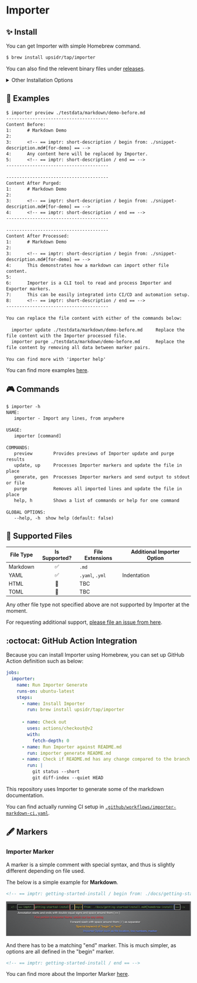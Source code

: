 # Importer

## ✨ Install

<!-- == imptr: getting-started-install / begin from: ./docs/getting-started/install.md#[homebrew-install] == -->

You can get Importer with simple Homebrew command.

```bash
$ brew install upsidr/tap/importer
```

You can also find the relevent binary files under [releases](https://github.com/upsidr/importer/releases).

<!-- == imptr: getting-started-install / end == -->

<details>
<summary>Other Installation Options</summary>

### Install with Go

<!-- == imptr: install-with-go / begin from: ./docs/getting-started/install.md#[go-get] == -->

You can also use Go to install.

```bash
$ go get github.com/upsidr/importer/cmd/importer@v0.0.1-rc2
```

<!-- == imptr: install-with-go / end == -->

</details>

## 🚀 Examples

<!-- == imptr: getting-started-example-short / begin from: ./docs/getting-started/examples-markdown.md#[preview] == -->

```console
$ importer preview ./testdata/markdown/demo-before.md
---------------------------------------
Content Before:
1:      # Markdown Demo
2:
3:      <!-- == imptr: short-description / begin from: ./snippet-description.md#[for-demo] == -->
4:      Any content here will be replaced by Importer.
5:      <!-- == imptr: short-description / end == -->
---------------------------------------

---------------------------------------
Content After Purged:
1:      # Markdown Demo
2:
3:      <!-- == imptr: short-description / begin from: ./snippet-description.md#[for-demo] == -->
4:      <!-- == imptr: short-description / end == -->
---------------------------------------

---------------------------------------
Content After Processed:
1:      # Markdown Demo
2:
3:      <!-- == imptr: short-description / begin from: ./snippet-description.md#[for-demo] == -->
4:      This demonstrates how a markdown can import other file content.
5:
6:      Importer is a CLI tool to read and process Importer and Exporter markers.
7:      This can be easily integrated into CI/CD and automation setup.
8:      <!-- == imptr: short-description / end == -->
---------------------------------------

You can replace the file content with either of the commands below:

  importer update ./testdata/markdown/demo-before.md     Replace the file content with the Importer processed file.
  importer purge ./testdata/markdown/demo-before.md      Replace the file content by removing all data between marker pairs.

You can find more with 'importer help'
```

<!-- == imptr: getting-started-example-short / end == -->

You can find more examples [here](https://github.com/upsidr/importer/blob/main/docs/getting-started/examples-markdown.md).

## 🎮 Commands

<!-- == imptr: commands / begin from: ./docs/details/commands.md#[help-output] == -->

```console
$ importer -h
NAME:
   importer - Import any lines, from anywhere

USAGE:
   importer [command]

COMMANDS:
   preview        Provides previews of Importer update and purge results
   update, up     Processes Importer markers and update the file in place
   generate, gen  Processes Importer markers and send output to stdout or file
   purge          Removes all imported lines and update the file in place
   help, h        Shows a list of commands or help for one command

GLOBAL OPTIONS:
   --help, -h  show help (default: false)
```

<!-- == imptr: commands / end == -->

## 🧩 Supported Files

<!-- == imptr: supported-files / begin from: ./docs/details/supported-files.md#[list] == -->

| File Type | Is Supported? | File Extensions | Additional Importer Option |
| --------- | :-----------: | --------------- | -------------------------- |
| Markdown  |      ✅       | `.md`           |                            |
| YAML      |      ✅       | `.yaml`, `.yml` | Indentation                |
| HTML      |      🚧       | TBC             |                            |
| TOML      |      🚧       | TBC             |                            |

Any other file type not specified above are not supported by Importer at the moment.

For requesting additional support, [please file an issue from here](https://github.com/upsidr/importer/issues/new?assignees=&labels=enhancement&template=feature-request.yaml&title=%5BFeature+Request%5D%3A+).

<!-- == imptr: supported-files / end == -->

## :octocat: GitHub Action Integration

<!-- == imptr: getting-started-github-action / begin from: ./docs/getting-started/github-actions.md#[with-homebrew] == -->

Because you can install Importer using Homebrew, you can set up GitHub Action definition such as below:

<!--TODO: The below YAML is exactly where Importer should be able to pull in the actual file content-->

```yaml
jobs:
  importer:
    name: Run Importer Generate
    runs-on: ubuntu-latest
    steps:
      - name: Install Importer
        run: brew install upsidr/tap/importer

      - name: Check out
        uses: actions/checkout@v2
        with:
          fetch-depth: 0
      - name: Run Importer against README.md
        run: importer generate README.md
      - name: Check if README.md has any change compared to the branch
        run: |
          git status --short
          git diff-index --quiet HEAD
```

This repository uses Importer to generate some of the markdown documentation.

You can find actually running CI setup in [`.github/workflows/importer-markdown-ci.yaml`](https://github.com/upsidr/importer/blob/main/.github/workflows/importer-markdown-ci.yaml).

<!-- == imptr: getting-started-github-action / end == -->

## 🖋 Markers

### Importer Marker

<!-- == imptr: basic-marker / begin from: ./docs/details/markers.md#[basic-marker] == -->

A marker is a simple comment with special syntax, and thus is slightly different depending on file used.

The below is a simple example for **Markdown**.

```markdown
<!-- == imptr: getting-started-install / begin from: ./docs/getting-started/install.md#[homebrew-install] == -->
```

![Marker explained][marker-explanation]

[marker-explanation]: /assets/images/marker-explanation.png "Marker Explanation"

And there has to be a matching "end" marker. This is much simpler, as options are all defined in the "begin" marker.

```markdown
<!-- == imptr: getting-started-install / end == -->
```

<!-- == imptr: basic-marker / end == -->

You can find more about the Importer Marker [here](./docs/details/markers.md).
